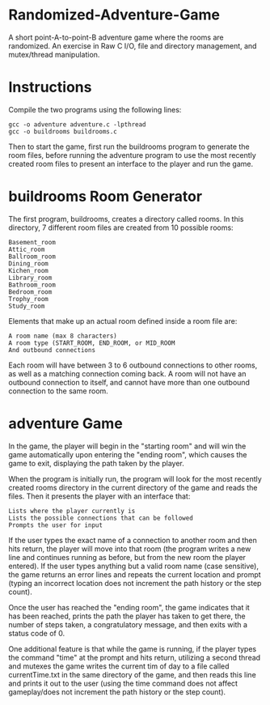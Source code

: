 # Randomized-Adventure-Game
A short point-A-to-point-B adventure game where the rooms are randomized. An exercise in Raw C I/O, file and directory management, and mutex/thread manipulation. 

# Instructions
Compile the two programs using the following lines:

    gcc -o adventure adventure.c -lpthread
    gcc -o buildrooms buildrooms.c
    
Then to start the game, first run the buildrooms program to generate the room files, before running the adventure program to use the most recently created room files to present an interface to the player and run the game.

# buildrooms Room Generator
The first program, buildrooms, creates a directory called rooms. In this directory, 7 different room files are created from 10 possible rooms:

    Basement_room
    Attic_room
    Ballroom_room
    Dining_room
    Kichen_room
    Library_room
    Bathroom_room
    Bedroom_room
    Trophy_room
    Study_room
    
Elements that make up an actual room defined inside a room file are:

    A room name (max 8 characters)
    A room type (START_ROOM, END_ROOM, or MID_ROOM
    And outbound connections
    
Each room will have between 3 to 6 outbound connections to other rooms, as well as a matching connection coming back. A room will not have an outbound connection to itself, and cannot have more than one outbound connection to the same room.

# adventure Game
In the game, the player will begin in the "starting room" and will win the game automatically upon entering the "ending room", which causes the game to exit, displaying the path taken by the player.

When the program is initially run, the program will look for the most recently created rooms directory in the current directory of the game and reads the files. Then it presents the player with an interface that:

    Lists where the player currently is
    Lists the possible connections that can be followed
    Prompts the user for input
    
If the user types the exact name of a connection to another room and then hits return, the player will move into that room (the program writes a new line and continues running as before, but from the new room the player entered). If the user types anything but a valid room name (case sensitive), the game returns an error lines and repeats the current location and prompt (typing an incorrect location does not increment the path history or the step count).

Once the user has reached the "ending room", the game indicates that it has been reached, prints the path the player has taken to get there, the number of steps taken, a congratulatory message, and then exits with a status code of 0.

One additional feature is that while the game is running, if the player types the command "time" at the prompt and hits return, utilizing a second thread and mutexes the game writes the current tim of day to a file called currentTime.txt in the same directory of the game, and then reads this line and prints it out to the user (using the time command does not affect gameplay/does not increment the path history or the step count).
